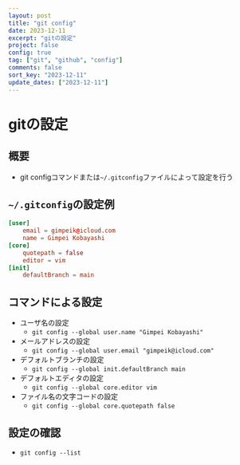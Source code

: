 ```yaml
---
layout: post
title: "git config"
date: 2023-12-11
excerpt: "gitの設定"
project: false
config: true
tag: ["git", "github", "config"]
comments: false
sort_key: "2023-12-11"
update_dates: ["2023-12-11"]
---
```


# gitの設定

## 概要
 - git configコマンドまたは`~/.gitconfig`ファイルによって設定を行う

## `~/.gitconfig`の設定例

```conf
[user]
    email = gimpeik@icloud.com
    name = Gimpei Kobayashi
[core]
    quotepath = false
    editor = vim
[init]
    defaultBranch = main
```

## コマンドによる設定
 - ユーザ名の設定
   - `git config --global user.name "Gimpei Kobayashi"`
 - メールアドレスの設定
   - `git config --global user.email "gimpeik@icloud.com"`
 - デフォルトブランチの設定
   - `git config --global init.defaultBranch main`
 - デフォルトエディタの設定
   - `git config --global core.editor vim`
 - ファイル名の文字コードの設定
   - `git config --global core.quotepath false`

## 設定の確認
 - `git config --list`
